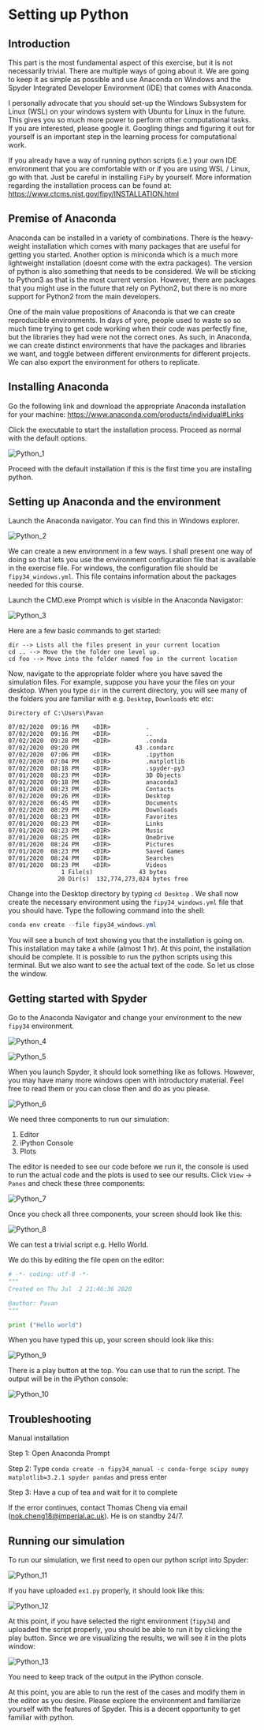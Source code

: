 # Setting up Python

## Introduction

This part is the most fundamental aspect of this exercise, but it is not necessarily trivial. There are multiple ways of going about it. We are going to keep it as simple as possible and use Anaconda on Windows and the Spyder Integrated Developer Environment (IDE) that comes with Anaconda.

I personally advocate that you should set-up the  Windows Subsystem for Linux (WSL) on your windows system with Ubuntu for Linux in the future. This gives you so much more power to perform other computational tasks. If you are interested, please google it. Googling things and figuring it out for yourself is an important step in the learning process for computational work. 

If you already have a way of running python scripts (i.e.) your own IDE environment that you are comfortable with or if you are using WSL / Linux, go with that. Just be careful in installing `FiPy` by yourself. More information regarding the installation process can be found at: https://www.ctcms.nist.gov/fipy/INSTALLATION.html

## Premise of Anaconda

Anaconda can be installed in a variety of combinations. There is the heavy-weight installation which comes with many packages that are useful for getting you started. Another option is miniconda which is a much more lightweight installation (doesnt come with the extra packages). The version of python is also something that needs to be considered. We will be sticking to Python3 as that is the most current version. However, there are packages that you might use in the future that rely on Python2, but there is no more support for Python2 from the main developers. 

One of the main value propositions of Anaconda is that we can create reproducible environments. In days of yore, people used to waste so so much time trying to get code working when their code was perfectly fine, but the libraries they had were not the correct ones.  As such, in Anaconda, we can create distinct environments that have the packages and libraries we want, and toggle between different environments for different projects. We can also export the environment for others to replicate. 

## Installing Anaconda

Go the following link and download the appropriate Anaconda installation for your machine:  https://www.anaconda.com/products/individual#Links

Click the executable to start the installation process. Proceed as normal with the default options. 

![Python_1](C:\Users\CE-KPI15\Projects\pde-Solver-Course\Setup\Python_1.PNG)

Proceed with the default installation if this is the first time you are installing python.

## Setting up Anaconda and the environment

Launch the Anaconda navigator. You can find this in Windows explorer. 

![Python_2](C:\Users\CE-KPI15\Projects\pde-Solver-Course\Setup\Python_2.png)

We can create a new environment in a few ways. I shall present one way of doing so that lets you use the environment configuration file that is available in the exercise file. For windows, the configuration file should be `fipy34_windows.yml`. This file contains information about the packages needed for this course. 

Launch the CMD.exe Prompt which is visible in the Anaconda Navigator: 

![Python_3](C:\Users\CE-KPI15\Projects\pde-Solver-Course\Setup\Python_3.PNG)

Here are a few basic commands to get started: 

```
dir --> Lists all the files present in your current location
cd .. --> Move the the folder one level up. 
cd foo --> Move into the folder named foo in the current location
```

Now, navigate to the appropriate folder where you have saved the simulation files. For example, suppose you have your the files on your desktop. When you type `dir` in the current directory, you will see many of the folders you are familiar with e.g. `Desktop`, `Downloads` etc etc:

```
Directory of C:\Users\Pavan

07/02/2020  09:16 PM    <DIR>          .
07/02/2020  09:16 PM    <DIR>          ..
07/02/2020  09:28 PM    <DIR>          .conda
07/02/2020  09:20 PM                43 .condarc
07/02/2020  07:06 PM    <DIR>          .ipython
07/02/2020  07:04 PM    <DIR>          .matplotlib
07/02/2020  08:18 PM    <DIR>          .spyder-py3
07/01/2020  08:23 PM    <DIR>          3D Objects
07/02/2020  09:18 PM    <DIR>          anaconda3
07/01/2020  08:23 PM    <DIR>          Contacts
07/02/2020  09:26 PM    <DIR>          Desktop
07/02/2020  06:45 PM    <DIR>          Documents
07/02/2020  08:29 PM    <DIR>          Downloads
07/01/2020  08:23 PM    <DIR>          Favorites
07/01/2020  08:23 PM    <DIR>          Links
07/01/2020  08:23 PM    <DIR>          Music
07/01/2020  08:25 PM    <DIR>          OneDrive
07/01/2020  08:24 PM    <DIR>          Pictures
07/01/2020  08:23 PM    <DIR>          Saved Games
07/01/2020  08:24 PM    <DIR>          Searches
07/01/2020  08:23 PM    <DIR>          Videos
               1 File(s)             43 bytes
              20 Dir(s)  132,774,273,024 bytes free
```

Change into the Desktop directory by typing `cd Desktop` . We shall now create the necessary environment using the `fipy34_windows.yml` file that you should have. Type the following command into the shell: 

```powershell
conda env create --file fipy34_windows.yml
```

You will see a bunch of text showing you that the installation is going on. This installation may take a while (almost 1 hr). At this point, the installation should be complete. It is possible to run the python scripts using this terminal. But we also want to see the actual text of the code. So let us close the window. 

## Getting started with Spyder

Go to the Anaconda Navigator and change your environment to the new `fipy34` environment. 

![Python_4](C:\Users\CE-KPI15\Projects\pde-Solver-Course\Setup\Python_4.png)

![Python_5](C:\Users\CE-KPI15\Projects\pde-Solver-Course\Setup\Python_5.png)

When you launch Spyder, it should look something like as follows. However, you may have many more windows open with introductory material. Feel free to read them or you can close then and do as you please. 

![Python_6](C:\Users\CE-KPI15\Projects\pde-Solver-Course\Setup\Python_6.png)

We need three components to run our simulation: 

1. Editor
2. iPython Console
3. Plots

The editor is needed to see our code before we run it, the console is used to run the actual code and the plots is used to see our results. Click `View` -> `Panes` and check these three components:

![Python_7](C:\Users\CE-KPI15\Projects\pde-Solver-Course\Setup\Python_7.png)

Once you check all three components, your screen should look like this:

![Python_8](C:\Users\CE-KPI15\Projects\pde-Solver-Course\Setup\Python_8.png)

We can test a trivial script e.g. Hello World. 

We do this by editing the file open on the editor: 

```python
# -*- coding: utf-8 -*-
"""
Created on Thu Jul  2 21:46:36 2020

@author: Pavan
"""

print ("Hello world")
```

When you have typed this up, your screen should look like this: 

![Python_9](C:\Users\CE-KPI15\Projects\pde-Solver-Course\Setup\Python_9.png)

There is a play button at the top. You can use that to run the script. The output will be in the iPython console:

![Python_10](C:\Users\CE-KPI15\Projects\pde-Solver-Course\Setup\Python_10.png)

## Troubleshooting

Manual installation

Step 1: Open Anaconda Prompt

Step 2: Type `conda create -n fipy34_manual -c conda-forge scipy numpy matplotlib=3.2.1 spyder pandas` and press enter

Step 3: Have a cup of tea and wait for it to complete


If the error continues, contact Thomas Cheng via email (nok.cheng18@imperial.ac.uk). He is on standby 24/7.

## Running our simulation

To run our simulation, we first need to open our python script into Spyder: 

![Python_11](C:\Users\CE-KPI15\Projects\pde-Solver-Course\Setup\Python_11.png)

If you have uploaded `ex1.py` properly, it should look like this: 

![Python_12](C:\Users\CE-KPI15\Projects\pde-Solver-Course\Setup\Python_12.png)

At this point, if you have selected the right environment (`fipy34`) and uploaded the script properly, you should be able to run it by clicking the play button. Since we are visualizing the results, we will see it in the plots window: 

![Python_13](C:\Users\CE-KPI15\Projects\pde-Solver-Course\Setup\Python_13.png)

You need to keep track of the output in the iPython console. 

At this point, you are able to run the rest of the cases and modify them in the editor as you desire. Please explore the environment and familiarize yourself with the features of Spyder. This is a decent opportunity to get familiar with python. 



